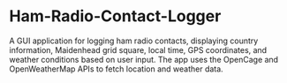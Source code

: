 # Ham-Radio-Contact-Logger
A GUI application for logging ham radio contacts, displaying country information, Maidenhead grid square, local time, GPS coordinates, and weather conditions based on user input. The app uses the OpenCage and OpenWeatherMap APIs to fetch location and weather data.
